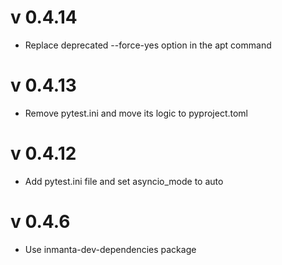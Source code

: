 # v 0.4.14
- Replace deprecated --force-yes option in the apt command
# v 0.4.13
- Remove pytest.ini and move its logic to pyproject.toml
# v 0.4.12
- Add pytest.ini file and set asyncio_mode to auto
# v 0.4.6
- Use inmanta-dev-dependencies package
